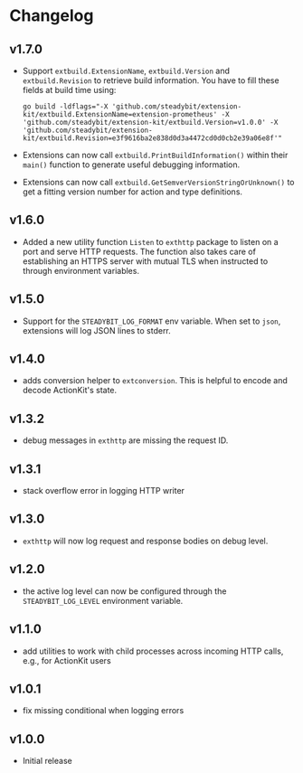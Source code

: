 # Changelog

## v1.7.0

 - Support `extbuild.ExtensionName`, `extbuild.Version` and `extbuild.Revision` to retrieve build information. You have to fill these fields at build time using:
  
      ```
      go build -ldflags="-X 'github.com/steadybit/extension-kit/extbuild.ExtensionName=extension-prometheus' -X 'github.com/steadybit/extension-kit/extbuild.Version=v1.0.0' -X 'github.com/steadybit/extension-kit/extbuild.Revision=e3f9616ba2e838d0d3a4472cd0d0cb2e39a06e8f'"
      ```
 - Extensions can now call `extbuild.PrintBuildInformation()` within their `main()` function to generate useful debugging information.
- Extensions can now call `extbuild.GetSemverVersionStringOrUnknown()` to get a fitting version number for action and type definitions.

## v1.6.0

 - Added a new utility function `Listen` to `exthttp` package to listen on a port and serve HTTP requests. The function also takes care of establishing an HTTPS server with mutual TLS when instructed to through environment variables.

## v1.5.0

 - Support for the `STEADYBIT_LOG_FORMAT` env variable. When set to `json`, extensions will log JSON lines to stderr.

## v1.4.0

 - adds conversion helper to `extconversion`. This is helpful to encode and decode ActionKit's state.

## v1.3.2

 - debug messages in `exthttp` are missing the request ID.

## v1.3.1

 -  stack overflow error in logging HTTP writer

## v1.3.0

 - `exthttp` will now log request and response bodies on debug level.

## v1.2.0

 - the active log level can now be configured through the `STEADYBIT_LOG_LEVEL` environment variable.

## v1.1.0

 - add utilities to work with child processes across incoming HTTP calls, e.g., for ActionKit users

## v1.0.1
 
 - fix missing conditional when logging errors

## v1.0.0

 - Initial release